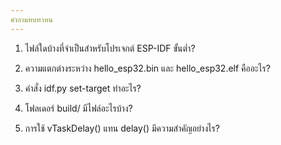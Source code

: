 ```yaml
---
คำถามทบทวหน
---
```

1.  ไฟล์ใดบ้างที่จำเป็นสำหรับโปรเจกต์ ESP-IDF ขั้นต่ำ?
   
   
2.  ความแตกต่างระหว่าง hello_esp32.bin และ hello_esp32.elf คืออะไร?

   
3.  คำสั่ง idf.py set-target ทำอะไร?

   
4.  โฟลเดอร์ build/ มีไฟล์อะไรบ้าง?


5. การใช้ vTaskDelay() แทน delay() มีความสำคัญอย่างไร?
